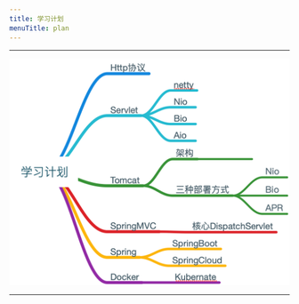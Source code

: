 ```yaml
---
title: 学习计划
menuTitle: plan
---
```


-----------------------

![plan](./plan.png)

----------------------------------------------